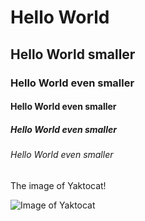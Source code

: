 # Hello World

## Hello World smaller

### Hello World even smaller

#### Hello World even smaller

##### Hello World even smaller

###### Hello World even smaller

The image of Yaktocat!

![Image of Yaktocat](https://octodex.github.com/images/yaktocat.png)
